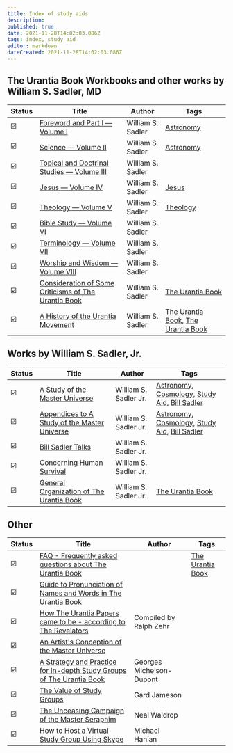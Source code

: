 ```yaml
---
title: Index of study aids
description:
published: true
date: 2021-11-28T14:02:03.086Z
tags: index, study aid
editor: markdown
dateCreated: 2021-11-28T14:02:03.086Z
---
```


## The Urantia Book Workbooks and other works by William S. Sadler, MD

| Status                  | Title                                                                                                                           | Author            | Tags                                                                                                |
| ----------------------- | ------------------------------------------------------------------------------------------------------------------------------- | ----------------- | --------------------------------------------------------------------------------------------------- |
| :ballot_box_with_check: | [Foreword and Part I — Volume I](/en/article/William_S_Sadler/Workbook_1_Foreword_and_Part_I)                                   | William S. Sadler | [Astronomy](/t/astronomy)                                                                           |
| :ballot_box_with_check: | [Science — Volume II](/en/article/William_S_Sadler/Workbook_2_Science)                                                          | William S. Sadler | [Astronomy](/t/astronomy)                                                                           |
| :ballot_box_with_check: | [Topical and Doctrinal Studies — Volume III](/en/article/William_S_Sadler/Workbook_3_Topical_and_Doctrinal_Studies)             | William S. Sadler |                                                                                                     |
| :ballot_box_with_check: | [Jesus — Volume IV](/en/article/William_S_Sadler/Workbook_4_Jesus)                                                              | William S. Sadler | [Jesus](/t/jesus)                                                                                   |
| :ballot_box_with_check: | [Theology — Volume V](/en/article/William_S_Sadler/Workbook_5_Theology)                                                         | William S. Sadler | [Theology](/t/theology)                                                                             |
| :ballot_box_with_check: | [Bible Study — Volume VI](/en/article/William_S_Sadler/Workbook_6_Bible_Study)                                                  | William S. Sadler |                                                                                                     |
| :ballot_box_with_check: | [Terminology — Volume VII](/en/article/William_S_Sadler/Workbook_7_Terminology)                                                 | William S. Sadler |                                                                                                     |
| :ballot_box_with_check: | [Worship and Wisdom — Volume VIII](/en/article/William_S_Sadler/Workbook_8_Worship_and_Wisdom)                                  | William S. Sadler |                                                                                                     |
| :ballot_box_with_check: | [Consideration of Some Criticisms of The Urantia Book](/en/article/William_S_Sadler/Consideration_some_criticisms_Urantia_Book) | William S. Sadler | [The Urantia Book](/t/the%20urantia%20book)                                                         |
| :ballot_box_with_check: | [A History of the Urantia Movement](/en/article/William_S_Sadler/A_History_of_the_Urantia_Movement)                             | William S. Sadler | [The Urantia Book](/t/the%20urantia%20book), [The Urantia Book](/t/the%20urantia%20book—Authorship) |

## Works by William S. Sadler, Jr.

| Status                  | Title                                                                                                                      | Author                | Tags                                                                                                               |
| ----------------------- | -------------------------------------------------------------------------------------------------------------------------- | --------------------- | ------------------------------------------------------------------------------------------------------------------ |
| :ballot_box_with_check: | [A Study of the Master Universe](/en/article/William_S_Sadler_Jr/Study_of_the_Master_Universe)                             | William S. Sadler Jr. | [Astronomy](/t/astronomy), [Cosmology](/t/cosmology), [Study Aid](/t/study%20aid), [Bill Sadler](/t/bill%20sadler) |
| :ballot_box_with_check: | [Appendices to A Study of the Master Universe](/en/article/William_S_Sadler_Jr/Appendices_to_Study_of_the_Master_Universe) | William S. Sadler Jr. | [Astronomy](/t/astronomy), [Cosmology](/t/cosmology), [Study Aid](/t/study%20aid), [Bill Sadler](/t/bill%20sadler) |
| :ballot_box_with_check: | [Bill Sadler Talks](/en/article/William_S_Sadler_Jr/Bill_Sadler_Talks)                                                     | William S. Sadler Jr. |                                                                                                                    |
| :ballot_box_with_check: | [Concerning Human Survival](/en/article/William_S_Sadler_Jr/Concerning_Human_Survival)                                     | William S. Sadler Jr. |                                                                                                                    |
| :ballot_box_with_check: | [General Organization of The Urantia Book](/en/article/William_S_Sadler_Jr/General_Organization_of_The_Urantia_Book)       | William S. Sadler Jr. | [The Urantia Book](/t/the%20urantia%20book)                                                                        |

## Other

| Status                  | Title                                                                                                                                                     | Author                   | Tags                                        |
| ----------------------- | --------------------------------------------------------------------------------------------------------------------------------------------------------- | ------------------------ | ------------------------------------------- |
| :ballot_box_with_check: | [FAQ - Frequently asked questions about The Urantia Book](/en/article/FAQ)                                                                                |                          | [The Urantia Book](/t/the%20urantia%20book) |
| :ballot_box_with_check: | [Guide to Pronunciation of Names and Words in The Urantia Book](/en/article/Guide_of_Pronunciation)                                                       |                          |                                             |
| :ballot_box_with_check: | [How The Urantia Papers came to be - according to The Revelators](/en/article/Ralph_Zehr/How_The_Urantia_Papers_came_to_be)                               | Compiled by Ralph Zehr   |                                             |
| :ballot_box_with_check: | [An Artist's Conception of the Master Universe](/en/article/Artist_Conception_of_the_Master_Universe)                                                     |                          |                                             |
| :ballot_box_with_check: | [A Strategy and Practice for In-depth Study Groups of The Urantia Book](/en/article/Georges_Michelson_Dupont/Strategy_Practice_for_In_depth_Study_Groups) | Georges Michelson-Dupont |                                             |
| :ballot_box_with_check: | [The Value of Study Groups](/en/article/Gard_Jameson/The_Value_of_Study_Groups)                                                                           | Gard Jameson             |                                             |
| :ballot_box_with_check: | [The Unceasing Campaign of the Master Seraphim](/en/article/Neal_Waldrop/Unceasing_campaign_of_master_seraphim)                                           | Neal Waldrop             |                                             |
| :ballot_box_with_check: | [How to Host a Virtual Study Group Using Skype](/fr/article/Michael_Hanian/How_to_Host_a_Virtual_Study_Group_Using_Skype)                                 | Michael Hanian           |                                             |
